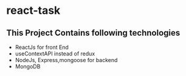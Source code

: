 # react-task

## This Project Contains following technologies
- ReactJs for front End
- useContextAPI instead of redux
- NodeJs, Express,mongoose for backend 
- MongoDB
